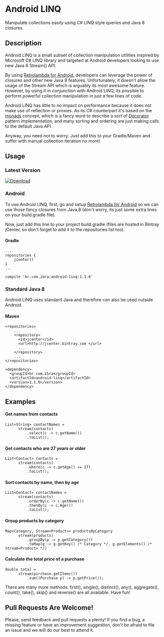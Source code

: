 # Android LINQ

Manipulate collections easily using C# LINQ style queries and Java 8 closures.

## Description

Android LINQ is a small subset of collection manipulation utilities inspired by Microsoft C# LINQ library and targeted at Android developers looking to use new Java 8 Stream() API. 

By using [Retrolambda for Android](https://github.com/evant/gradle-retrolambda), developers can leverage the power of closures and other new Java 8 features. Unfortunately, it doesn't allow the usage of the Stream API which is arguably its most awesome feature. However, by using it in conjunction with Android LINQ, its possible to perform powerful collection manipulation in just a few lines of code. 

Android LINQ has little to no impact on performance because it does not make use of reflection or proxies. As its C# counterpart it's based on the [monads](http://en.wikipedia.org/wiki/Monad_(functional_programming)) concept, which is a fancy word to describe a sort of [Decorator](http://en.wikipedia.org/wiki/Decorator_pattern) pattern implementation, and many sorting and ordering are just making calls to the default Java API.

Anyway, you need not to worry. Just add this to your Gradle/Maven and suffer with manual collection iteration no more!

## Usage

### Latest Version 

[ ![Download](https://api.bintray.com/packages/brunovinicius/maven/android-linq/images/download.svg) ](https://bintray.com/brunovinicius/maven/android-linq/_latestVersion)

### Android

To use Android LINQ, first, go and setup [Retrolambda for Android](https://github.com/evant/gradle-retrolambda) so we can use those fancy closures from Java 8 (don't worry, its just some extra lines on your build.gradle file). 

Now, just add this line to your project build.gradle (files are hosted in Bintray jCenter, so don't forget to add it to the repositories list too).

#### Gradle

```
...
repositories {
    jcenter()
}
...
```
```
compile 'br.com.zbra:android-linq:1.1.0'
```

### Standard Java 8

Android LINQ uses standard Java and therefore can also be used outside Android.

#### Maven

```
<repositories>
    ...
    <repository>
      <id>jcenter</id>
      <url>http://jcenter.bintray.com </url>
      ...
    </repository>
    ...
</repositories>
```
```
<dependency>
  <groupId>br.com.zbra</groupId>
  <artifactId>android-linq</artifactId>
  <version>1.1.0</version>
</dependency>
```

## Examples

#### Get names from contacts
```
List<String> contactNames = 
      stream(contacts)
          .select(c -> c.getName())
          .toList();
````
#### Get contacts who are 27 years or older
```
List<Contact> contacts = 
      stream(contacts)
          .where(c -> c.getAge() >= 27)
          .toList();
```
#### Sort contacts by name, then by age
```
List<Contact> contactNames = 
      stream(contacts)
          .orderBy(c -> c.getName())
          .thenBy(c -> c.Age())
          .toList();
```
#### Group products by category
```
Map<Category, Stream<Product>> productsByCategory
      stream(products)
          .groupBy(p -> p.getCategory())
          .toMap(g -> g.getKey() /* Category */, g.getElements() /* Stream<Product> */)
```
#### Calculate the total price of a purchase
```
double total = 
      stream(purchase.getItems())
          .sum((Purchase p) -> p.getPrice());
```

There are many more methods: first(), single(), distinct(), any(), aggregate(), count(), take(), skip() and reverse() are all available. Have fun!

## Pull Requests Are Welcome!

Please, send feedback and pull requests a plenty! 
If you find a bug, a missing feature or have an improvement suggestion, don't be afraid to file an issue and we will do our best to attend it.
